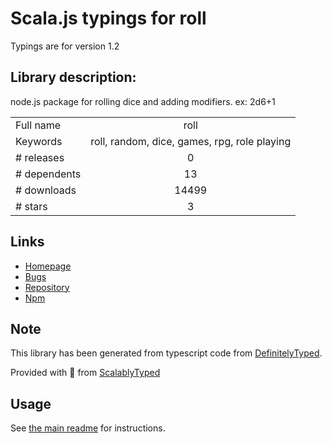 
# Scala.js typings for roll

Typings are for version 1.2

## Library description:
node.js package for rolling dice and adding modifiers. ex: 2d6+1

|                    |                 |
| ------------------ | :-------------: |
| Full name          | roll |
| Keywords           | roll, random, dice, games, rpg, role playing |
| # releases         | 0 |
| # dependents       | 13 |
| # downloads        | 14499 |
| # stars            | 3 |

## Links
- [Homepage](https://github.com/troygoode/node-roll/)
- [Bugs](https://github.com/TroyGoode/node-roll/issues)
- [Repository](https://github.com/troygoode/node-roll)
- [Npm](https://www.npmjs.com/package/roll)
    


## Note
This library has been generated from typescript code from [DefinitelyTyped](https://definitelytyped.org).

Provided with :purple_heart: from [ScalablyTyped](https://github.com/oyvindberg/ScalablyTyped)

## Usage
See [the main readme](../../readme.md) for instructions.



